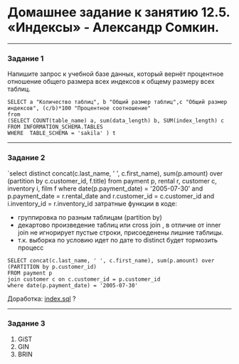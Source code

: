 # Домашнее задание к занятию 12.5. «Индексы» - Александр Сомкин.

---

### Задание 1

Напишите запрос к учебной базе данных, который вернёт процентное отношение общего размера всех индексов к общему размеру всех таблиц.
```
SELECT a "Количество таблиц", b "Общий размер таблиц",c "Общий размер индексов", (c/b)*100 "Процентное соотношение"   
from
(SELECT COUNT(table_name) a, sum(data_length) b, SUM(index_length) c
FROM INFORMATION_SCHEMA.TABLES
WHERE  TABLE_SCHEMA = 'sakila' ) t

```

---
### Задание 2
`select distinct concat(c.last_name, ' ', c.first_name), sum(p.amount) over (partition by c.customer_id, f.title)
from payment p, rental r, customer c, inventory i, film f
where date(p.payment_date) = '2005-07-30' and p.payment_date = r.rental_date and r.customer_id = c.customer_id and i.inventory_id = r.inventory_id
затратные функции в коде:
- группировка по разным таблицам (partition by)
- декартово произведение таблиц или cross join , в отличие от inner join не игнорирует пустые строки, присоеденены лишние таблицы.
- т.к. выборка по условию идет по дате то distinct будет тормозить процесс 
```
SELECT concat(c.last_name, ' ', c.first_name), sum(p.amount) over (PARTITION by p.customer_id) 
FROM payment p 
join customer c on c.customer_id = p.customer_id  
where date(p.payment_date) = '2005-07-30' 

```

Доработка: [index.sql](https://github.com/AlexanderSomkin/AlexnderSomkin-github-hw/blob/main/index.sql) ?

---
### Задание 3
1. GiST
2. GIN
3. BRIN
